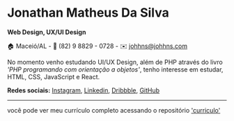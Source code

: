 # Jonathan Matheus Da Silva
**Web Design, UX/UI Design**

:house: Maceió/AL - :iphone: (82) 9 8829 - 0728 - :envelope: johhns@johhns.com

No momento venho estudando UI/UX Design, além de PHP através do livro
_'PHP programando com orientação a objetos'_, tenho interesse em estudar, HTML, CSS,
JavaScript e React.

**Redes sociais:**
[Instagram](https://www.instagram.com/johhnsjohhns/),
 [Linkedin](https://www.linkedin.com/in/jonathan-mathus-da-silva-5ba560230/),
 [Dribbble](https://dribbble.com/johhns),
 [GitHub](https://github.com/johhnsjohhns)

---

você pode ver meu currículo completo acessando o repositório ['curriculo'](https://github.com/johhnsjohhns/curriculo)

